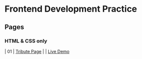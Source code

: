 # Frontend Development Practice

<h2>Pages</h2>

<h3> HTML & CSS only </h3>
                                                                   
| 01  | [Tribute Page](https://github.com/OAAK125/TributePage) |  | [Live Demo](https://oaak125.github.io/TributePage/)










